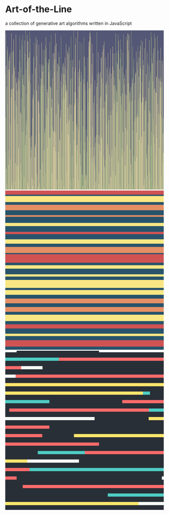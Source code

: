 # Art-of-the-Line
a collection of generative art algorithms written in JavaScript

![vertical-lines](https://github.com/tscales/Art-of-the-Line/blob/master/straight-lines/img/01-vertical-lines.png)
![horizontal-lines](https://github.com/tscales/Art-of-the-Line/blob/master/straight-lines/img/02-horizontal-lines.png)
![leftOrRight](https://github.com/tscales/Art-of-the-Line/blob/master/straight-lines/img/03-leftOrRightHorizontal.png)
